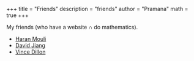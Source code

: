 +++
title = "Friends"
description = "friends"
author = "Pramana"
math = true
+++

My friends (who have a website $\cap$ do mathematics).

- [Haran Mouli](https://kryptoknight73.github.io/Math-Blog/)
- [David Jiang](https://xpoes123.github.io/davidJ/)
- [Vince Dillon](http://www.vincedillon.com/)
